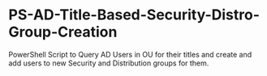 # PS-AD-Title-Based-Security-Distro-Group-Creation
PowerShell Script to Query AD Users in OU for their titles and create and add users to new Security and Distribution groups for them.
